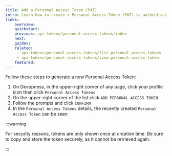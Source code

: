 ```yaml
---
title: Add a Personal Access Token (PAT)
intro: Learn how to create a Personal Access Token (PAT) to authenticate with the Devopness API using your account's permissions.
links:
    overview:
    quickstart:
    previous: api-tokens/personal-access-tokens/index
    next:
    guides:
    related:
     - api-tokens/personal-access-tokens/list-personal-access-tokens
     - api-tokens/personal-access-tokens/view-personal-access-token
    featured:
---
```


Follow these steps to generate a new Personal Access Token:

1. On Devopness, in the upper-right corner of any page, click your profile icon then click `Personal Access Tokens`
2. On the upper-right corner of the list click `ADD PERSONAL ACCESS TOKEN`
3. Follow the prompts and click `CONFIRM`
4. In the `Personal Access Tokens` details, the recently created `Personal Access Token` can be seen

:::warning

For security reasons, tokens are only shown once at creation time.
Be sure to copy and store the token securely, as it cannot be retrieved again.

:::
